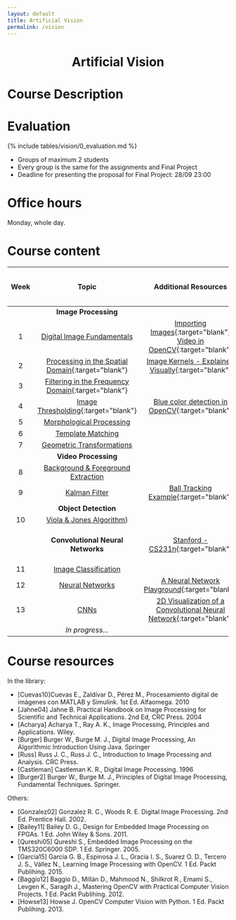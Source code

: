 ```yaml
---
layout: default
title: Artificial Vision
permalink: /vision
---
```


<h1 style="text-align: center;">Artificial Vision</h1>

# Course Description

# Evaluation

{% include tables/vision/0_evaluation.md %}

- Groups of maximum 2 students
- Every group is the same for the assignments and Final Project
- Deadline for presenting the proposal for Final Project: 28/09 23:00

# Office hours

Monday, whole day.

# Course content

| Week | Topic | Additional Resources | Assignments / <br>Lab Practices |
|:-:|:-:|:-:|:-:|
|  | **Image Processing** |  |  |
| 1 | [Digital Image Fundamentals](/cstopics/vision/0_fundamentals) |  [Importing Images](https://github.com/cstopics/cstopics/blob/gh-pages/assets/notebooks/vision/import_image.ipynb){:target="blank"} <br> [Video in OpenCV](https://github.com/cstopics/cstopics/blob/gh-pages/assets/code/vision/video.py){:target="blank"} |  |
| 2 | [Processing in the Spatial Domain](https://github.com/cstopics/cstopics/blob/gh-pages/assets/notebooks/vision_notebooks/01_Spatial_Domain.ipynb){:target="blank"} | [Image Kernels - Explained Visually](http://setosa.io/ev/image-kernels/){:target="blank"} | [Lab 1: Image Restoration](/cstopics/vision/assignments/2019-1/lab1) |
| 3 | [Filtering in the Frequency Domain](https://github.com/cstopics/cstopics/blob/gh-pages/assets/notebooks/vision/fourier.ipynb){:target="blank"} |  |  |
| 4 | [Image Thresholding](https://github.com/cstopics/cstopics/blob/gh-pages/assets/notebooks/vision/thresholding.ipynb){:target="blank"} | [Blue color detection in OpenCV](https://github.com/cstopics/cstopics/blob/gh-pages/assets/code/vision/color.py){:target="blank"} |  |
| 5 | [Morphological Processing](/cstopics/vision/4_morpho) |  |  |
| 6 | [Template Matching](https://github.com/cstopics/cstopics/blob/gh-pages/assets/notebooks/vision/template_matching.ipynb) |  |  |
| 7 | [Geometric Transformations](https://github.com/cstopics/cstopics/blob/gh-pages/assets/notebooks/vision/geometric_transformation.ipynb) |  |  |
|  | **Video Processing** |  |  |
| 8 | [Background & Foreground Extraction](/cstopics/vision/7_background) |  |  |
| 9 | [Kalman Filter](/cstopics/vision/8_kalman) | [Ball Tracking Example](https://github.com/cstopics/cstopics/blob/gh-pages/assets/code/vision/ball_tracking.py){:target="blank"} |  |
|  | **Object Detection** |  |  |
| 10 | [Viola & Jones Algorithm](/cstopics/vision/9_violajones)) |  |  |
|  | **Convolutional Neural Networks** | [Stanford - CS231n](http://cs231n.github.io/){:target="blank"} | [GUIDE: Installation of Tensoflow & Cuda](/cstopics/vision/lectures/tensorflow_cuda) |
| 11 | [Image Classification](/cstopics/vision/10_imageclass) |  |  |
| 12 | [Neural Networks]() | [A Neural Network Playground](http://playground.tensorflow.org){:target="blank"} |  |
| 13 | [CNNs]() | [2D Visualization of a Convolutional Neural Network](http://scs.ryerson.ca/~aharley/vis/conv/flat.html){:target="blank"} |  |
|  | *In progress...* |  |  |

# Course resources

In the library:
* [Cuevas10]Cuevas E., Zaldívar D., Pérez M., Procesamiento digital de imágenes con MATLAB y Simulink. 1st Ed. Alfaomega. 2010
* [Jahne04] Jahne B. Practical Handbook on Image Processing for Scientific and Technical Applications. 2nd Ed, CRC Press. 2004
* [Acharya] Acharya T., Ray A. K., Image Processing, Principles and Applications. Wiley.
* [Burger] Burger W., Burge M. J., Digital Image Processing, An Algorithmic Introduction Using Java. Springer
* [Russ] Russ J. C., Russ J. C., Introduction to Image Processing and Analysis. CRC Press.
* [Castleman] Castleman K. R., Digital Image Processing. 1996
* [Burger2] Burger W., Burge M. J., Principles of Digital Image Processing, Fundamental Techniques. Springer.

Others:
* [Gonzalez02] Gonzalez R. C., Woods R. E. Digital Image Processing. 2nd Ed. Prentice Hall. 2002.
* [Bailey11] Bailey D. G., Design for Embedded Image Processing on FPGAs. 1 Ed. John Wiley & Sons. 2011.
* [Qureshi05] Qureshi S., Embedded Image Processing on the TMS320C6000 SDP. 1 Ed. Springer. 2005.
* [García15] García G. B., Espinosa J. L., Gracia I. S., Suarez O. D., Tercero J. S., Vállez N., Learning Image Processing with OpenCV. 1 Ed. Packt Publihing. 2015.
* [Baggio12] Baggio D., Millán D., Mahmood N., Shilkrot R., Emami S., Levgen K., Saragih J., Mastering OpenCV with Practical Computer Vision Projects. 1 Ed. Packt Publihing. 2012.
* [Howse13] Howse J. OpenCV Computer Vision with Python. 1 Ed. Packt Publihing. 2013.
